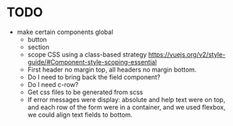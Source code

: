 # TODO

- make certain components global
	- button
	- section
	- scope CSS using a class-based strategy https://vuejs.org/v2/style-guide/#Component-style-scoping-essential
	- First header no margin top, all headers no margin bottom.
	- Do I need to bring back the field component?
	- Do I need c-row?
	- Get css files to be generated from scss
	- If error messages were display: absolute and help text were on top, and each row of the form were in a container, and we used flexbox, we could align text fields to bottom.